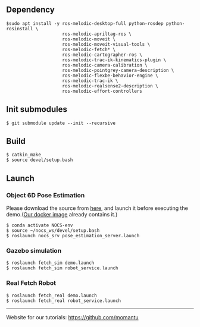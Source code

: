 ## Dependency

```
$sudo apt install -y ros-melodic-desktop-full python-rosdep python-rosinstall \
                     ros-melodic-apriltag-ros \
                     ros-melodic-moveit \
                     ros-melodic-moveit-visual-tools \
                     ros-melodic-fetch* \
                     ros-melodic-cartographer-ros \
                     ros-melodic-trac-ik-kinematics-plugin \
                     ros-melodic-camera-calibration \
                     ros-melodic-pointgrey-camera-description \
                     ros-melodic-flexbe-behavior-engine \
                     ros-melodic-trac-ik \
                     ros-melodic-realsense2-description \
                     ros-melodic-effort-controllers 
```

## Init submodules

`$ git submodule update --init --recursive`

## Build
```
$ catkin_make
$ source devel/setup.bash
```

## Launch
### Object 6D Pose Estimation
Please download the source from [here](https://github.com/momantu/nocs_ros), and launch it before executing the demo.([Our docker image](https://hub.docker.com/repository/docker/yz16/momantu) already contains it.)
```
$ conda activate NOCS-env
$ source ~/nocs_ws/devel/setup.bash
$ roslaunch nocs_srv pose_estimation_server.launch
```

### Gazebo simulation
```
$ roslaunch fetch_sim demo.launch
$ roslaunch fetch_sim robot_service.launch
```

### Real Fetch Robot
```
$ roslaunch fetch_real demo.launch
$ roslaunch fetch_real robot_service.launch
```


---

 Website for our tutorials:
 https://github.com/momantu
